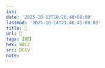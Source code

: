 ```yaml
---
ivs:
date: '2025-10-13T10:26:48+08:00'
lastmod: '2025-10-14T21:46:45-08:00'
title: 􃱘
url: 􃱘
tags: [飂]
hex: 98C2
src: DCCV
note:
---
```

